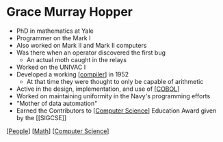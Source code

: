 # Grace Murray Hopper

- PhD in mathematics at Yale
- Programmer on the Mark I
- Also worked on Mark II and Mark II computers
- Was there when an operator discovered the first bug
  - An actual moth caught in the relays
- Worked on the UNIVAC I
- Developed a working [[compiler]] in 1952
  - At that time they were thought to only be capable of arithmetic
- Active in the design, implementation, and use of [[COBOL]]
- Worked on maintaining uniformity in the Navy's programming efforts
- "Mother of data automation"
- Earned the Contributors to [[Computer Science]] Education Award given by the [[SIGCSE]]

[[People]] [[Math]] [[Computer Science]]

[//begin]: # "Autogenerated link references for markdown compatibility"
[compiler]: compiler "Compiler"
[COBOL]: cobol "COBOL"
[Computer Science]: computer-science "Computer Science"
[People]: people "People"
[Math]: math "Math"
[Computer Science]: computer-science "Computer Science"
[//end]: # "Autogenerated link references"
